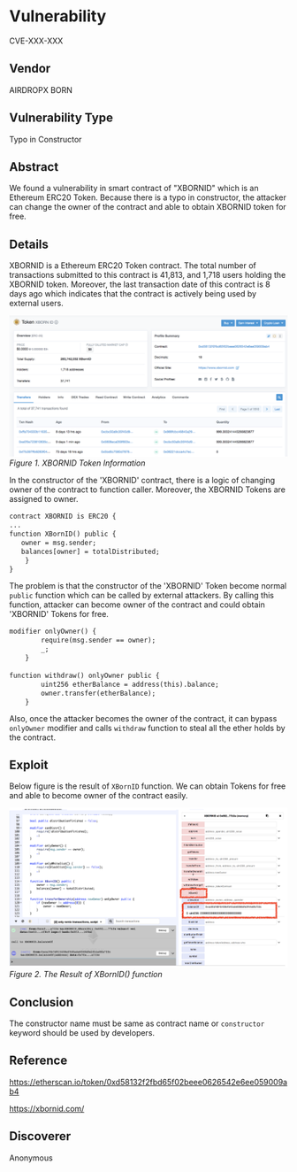 # Vulnerability
CVE-XXX-XXX

## Vendor
AIRDROPX BORN

## Vulnerability Type
Typo in Constructor

## Abstract
We found a vulnerability in smart contract of "XBORNID" which is an Ethereum ERC20 Token. Because there is a typo in constructor, the attacker can change the owner of the contract and able to obtain XBORNID token for free.

## Details
XBORNID is a Ethereum ERC20 Token contract. The total number of transactions submitted to this contract is 41,813, and 1,718 users holding the XBORNID token.
Moreover, the last transaction date of this contract is 8 days ago which indicates that the contract is actively being used by external users.

![](./img/figure1.png)
  *Figure 1. XBORNID Token Information*

In the constructor of the 'XBORNID' contract, there is a logic of changing owner of the contract to function caller.
Moreover, the XBORNID Tokens are assigned to owner. 

```
contract XBORNID is ERC20 {
...
function XBornID() public {
   owner = msg.sender;
   balances[owner] = totalDistributed;
    }
}
```
  The problem is that the constructor of the 'XBORNID' Token become normal `public` function which can be called by external attackers.
By calling this function, attacker can become owner of the contract and could obtain 'XBORNID' Tokens for free.
  
```
modifier onlyOwner() {
        require(msg.sender == owner);
        _;
    }

function withdraw() onlyOwner public {
        uint256 etherBalance = address(this).balance;
        owner.transfer(etherBalance);
    }
```
Also, once the attacker becomes the owner of the contract, it can bypass `onlyOwner` modifier and calls `withdraw` function to steal all the ether holds by the contract.

## Exploit

  Below figure is the result of `XBornID` function. We can obtain Tokens for free and able to become owner of the contract easily.

  ![](./img/figure2.png)
  *Figure 2. The Result of XBornID() function*

## Conclusion
The constructor name must be same as contract name or `constructor` keyword should be used by developers.

## Reference
https://etherscan.io/token/0xd58132f2fbd65f02beee0626542e6ee059009ab4

https://xbornid.com/

## Discoverer
Anonymous
